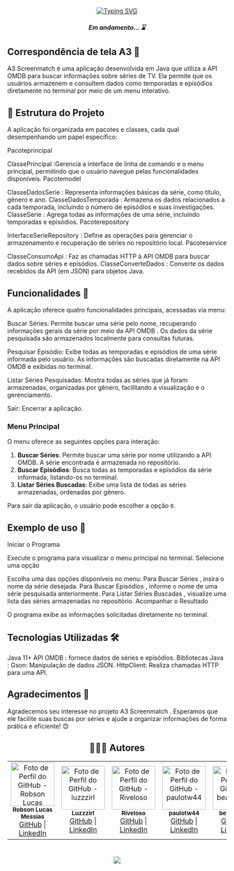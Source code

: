 <div align="center">
  <a href="https://git.io/typing-svg">
    <img src="https://readme-typing-svg.demolab.com?font=Silkscreen&size=20&duration=1500&pause=1000&center=true&vCenter=true&multiline=true&repeat=false&random=false&width=700&height=110&lines=A3+Screenmatch" 
    alt="Typing SVG" />
  </a>
  
  <h5 align="center"> 
    <b> Em andamento... ⌛ </b>
  </h5>
</div>

## Correspondência de tela A3 🎥

A3 Screenmatch é uma aplicação desenvolvida em Java que utiliza a API OMDB para buscar informações sobre séries de TV. Ela permite que os usuários armazenem e consultem dados como temporadas e episódios diretamente no terminal por meio de um menu interativo.

## 📂 Estrutura do Projeto

A aplicação foi organizada em pacotes e classes, cada qual desempenhando um papel específico:

Pacoteprincipal

ClassePrincipal :Gerencia a interface de linha de comando e o menu principal, permitindo que o usuário navegue pelas funcionalidades disponíveis.
Pacotemodel

ClasseDadosSerie : Representa informações básicas da série, como título, gênero e ano.
ClasseDadosTemporada : Armazena os dados relacionados a cada temporada, incluindo o número de episódios e suas investigações.
ClasseSerie : Agrega todas as informações de uma série, incluindo temporadas e episódios.
Pacoterepository

InterfaceSerieRepository : Define as operações para gerenciar o armazenamento e recuperação de séries no repositório local.
Pacoteservice

ClasseConsumoApi : Faz as chamadas HTTP à API OMDB para buscar dados sobre séries e episódios.
ClasseConverteDados : Converte os dados recebidos da API (em JSON) para objetos Java.

## Funcionalidades 🚀

A aplicação oferece quatro funcionalidades principais, acessadas via menu:

Buscar Séries:
Permite buscar uma série pelo nome, recuperando informações gerais da série por meio da API OMDB .
Os dados da série pesquisada são armazenados localmente para consultas futuras.

Pesquisar Episódio:
Exibe todas as temporadas e episódios de uma série informada pelo usuário.
As informações são buscadas diretamente na API OMDB e exibidas no terminal.

Listar Séries Pesquisadas:
Mostra todas as séries que já foram armazenadas, organizadas por gênero, facilitando a visualização e o gerenciamento.

Sair:
Encerrar a aplicação.


### Menu Principal

O menu oferece as seguintes opções para interação:

1. **Buscar Séries**: Permite buscar uma série por nome utilizando a API OMDB. A série encontrada é armazenada no repositório.
2. **Buscar Episódios**: Busca todas as temporadas e episódios da série informada, listando-os no terminal.
3. **Listar Séries Buscadas**: Exibe uma lista de todas as séries armazenadas, ordenadas por gênero.

Para sair da aplicação, o usuário pode escolher a opção `0`.

## Exemplo de uso 📖

Iniciar o Programa

Execute o programa para visualizar o menu principal no terminal.
Selecione uma opção

Escolha uma das opções disponíveis no menu:
Para Buscar Séries , insira o nome da série desejada.
Para Buscar Episódios , informe o nome de uma série pesquisada anteriormente.
Para Listar Séries Buscadas , visualize uma lista das séries armazenadas no repositório.
Acompanhar o Resultado

O programa exibe as informações solicitadas diretamente no terminal.

## Tecnologias Utilizadas 🛠️
Java 11+
API OMDB : fornece dados de séries e episódios.
Bibliotecas Java :
Gson: Manipulação de dados JSON.
HttpClient: Realiza chamadas HTTP para uma API.

## Agradecimentos 🙌
Agradecemos seu interesse no projeto A3 Screenmatch . Esperamos que ele facilite suas buscas por séries e ajude a organizar informações de forma prática e eficiente! 😊

  <div align="center">
  
  ## 👩🏻‍💻 Autores <br>
  
<div align="center">
  <!-- Primeira Linha -->
  <table>
    <tr>
      <td align="center">
        <a href="https://github.com/robsonlmds">
          <img src="https://avatars.githubusercontent.com/u/e?email=robsonlmds@hotmail.com&s=500" width="100px;" title="Autor Robson Lucas Messias" alt="Foto de Perfil do GitHub - Robson Lucas Messias"/><br>
        </a>
        <sub><b>Robson Lucas Messias</b></sub><br>
        <a href="https://github.com/robsonlmds">GitHub</a> | 
        <a href="https://www.linkedin.com/in/r-lucas-messias/">LinkedIn</a>
      </td>
      <td align="center">
        <a href="https://github.com/luzzzirl">
          <img src="https://avatars.githubusercontent.com/u/e?email=gabrielluz805@gmail.com&s=500" width="100px;" title="Autor Gabriel Luz" alt="Foto de Perfil do GitHub - luzzzirl"/><br>
        </a>
        <sub><b>Luzzzirl</b></sub><br>
        <a href="https://github.com/luzzzirl">GitHub</a> | 
        <a href="https://www.linkedin.com/in/gabriel-luz-324a14260/?utm_source=share&utm_campaign=share_via&utm_content=profile&utm_medium=ios_app">LinkedIn</a>
      </td>
      <td align="center">
        <a href="https://github.com/Riveloso">
          <img src="https://avatars.githubusercontent.com/u/e?email=svrichard@outlook.com&s=500" width="100px;" title="Autor Richard Veloso" alt="Foto de Perfil do GitHub - Riveloso"/><br>
        </a>
        <sub><b>Riveloso</b></sub><br>
        <a href="https://github.com/Riveloso">GitHub</a> | 
        <a href="https://www.linkedin.com/in/richard-veloso-553148251/?utm_source=share&utm_campaign=share_via&utm_content=profile&utm_medium=ios_app">LinkedIn</a>
      </td>
      <td align="center">
        <a href="https://github.com/paulotw44">
          <img src="https://avatars.githubusercontent.com/u/e?email=paulotw44@gmail.com.com&s=500" width="100px;" title="Autor Paulo Roberto" alt="Foto de Perfil do GitHub - paulotw44"/><br>
        </a>
        <sub><b>paulotw44</b></sub><br>
        <a href="https://github.com/paulotw44">GitHub</a> | 
        <a href="https://github.com/paulotw44">LinkedIn</a>
      </td>
      <td align="center">
        <a href="https://github.com/beafcastro">
          <img src="https://avatars.githubusercontent.com/u/e?email=Bea.falcao.castro@gmail.com&s=500" width="100px;" title="Autor Beatriz Falcão" alt="Foto de Perfil do GitHub - beafcastro"/><br>
        </a>
        <sub><b>beafcastro</b></sub><br>
        <a href="https://github.com/beafcastro">GitHub</a> | 
        <a href="https://www.linkedin.com/in/beatrizfcastro/?utm_source=share&utm_campaign=share_via&utm_content=profile&utm_medium=android_app">LinkedIn</a>
      </td>
    </tr>
  </table>
</div>





  <h1 align="center">
  <img src="https://readme-typing-svg.herokuapp.com/?font=Silkscreen&size=35&center=true&vCenter=true&width=700&height=70&duration=5000&lines=Obrigado+pela+atenção!;" />
  </h1>


